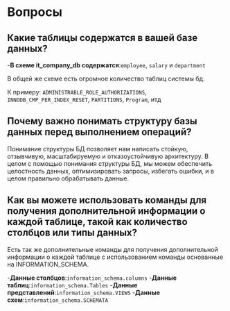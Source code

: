 # Вопросы

## Какие таблицы содержатся в вашей базе данных?

-**В схеме it_company_db содержатся**:`employee`, `salary` и `department`

В общей же схеме есть огромное количество таблиц системы бд.

К примеру: `ADMINISTRABLE_ROLE_AUTHORIZATIONS`, `INNODB_CMP_PER_INDEX_RESET`, `PARTITIONS`, `Program`, итд

## Почему важно понимать структуру базы данных перед выполнением операций?

Понимание структуры БД позволяет нам написать стойкую, отзывчивую, масштабируемую и отказоустойчивую 
архитектуру. В целом с помощью понимания структуры БД, мы можем обеспечить целостность данных,
оптимизировать запросы, избегать ошибки, и в целом правильно обрабатывать данные.



## Как вы можете использовать команды для получения дополнительной информации о каждой таблице, такой как количество столбцов или типы данных?
Есть так же дополнительные команды для получения дополнительной информации о каждой 
таблице с использованием команды основанные на INFORMATION_SCHEMA. 

-**Данные столбцов**:`information_schema.columns`
-**Данные таблиц**:`information_schema.Tables`
-**Данные представлений**:`information_schema.VIEWS`
-**Данные схем**:`information_schema.SCHEMATA`